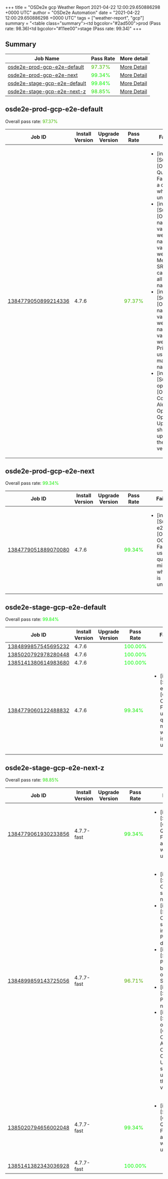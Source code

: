 +++
title = "OSDe2e gcp Weather Report 2021-04-22 12:00:29.650886298 +0000 UTC"
author = "OSDe2e Automation"
date = "2021-04-22 12:00:29.650886298 +0000 UTC"
tags = ["weather-report", "gcp"]
summary = "<table class=\"summary\"><tr><td bgcolor=\"#2ad500\"></td><td>prod (Pass rate: 98.36)</td></tr><tr><td bgcolor=\"#11ee00\"></td><td>stage (Pass rate: 99.34)</td></tr></table>"
+++
## Summary

| Job Name | Pass Rate | More detail |
|----------|-----------|-------------|
|[osde2e-prod-gcp-e2e-default](https://prow.svc.ci.openshift.org/?job=osde2e-prod-gcp-e2e-default)| <span style="color:#44bb00;">97.37%</span>|[More Detail](#osde2e-prod-gcp-e2e-default)|
|[osde2e-prod-gcp-e2e-next](https://prow.svc.ci.openshift.org/?job=osde2e-prod-gcp-e2e-next)| <span style="color:#11ee00;">99.34%</span>|[More Detail](#osde2e-prod-gcp-e2e-next)|
|[osde2e-stage-gcp-e2e-default](https://prow.svc.ci.openshift.org/?job=osde2e-stage-gcp-e2e-default)| <span style="color:#05fa00;">99.84%</span>|[More Detail](#osde2e-stage-gcp-e2e-default)|
|[osde2e-stage-gcp-e2e-next-z](https://prow.svc.ci.openshift.org/?job=osde2e-stage-gcp-e2e-next-z)| <span style="color:#1ee100;">98.85%</span>|[More Detail](#osde2e-stage-gcp-e2e-next-z)|



## osde2e-prod-gcp-e2e-default

Overall pass rate: <span style="color:#44bb00;">97.37%</span>

| Job ID | Install Version | Upgrade Version | Pass Rate | Failures |
|--------|-----------------|-----------------|-----------|----------|
[1384779050899214336](https://prow.ci.openshift.org/view/gs/origin-ci-test/logs/osde2e-prod-gcp-e2e-default/1384779050899214336) | 4.7.6 |  | <span style="color:#44bb00;">97.37%</span>|<ul><li>[install] [Suite: e2e] [OSD] OCM Quay Fallback uses a quay mirror when quay is unavailable</li><li>[install] [Suite: e2e] [OSD] namespace validating webhook namespace validating webhook Members of SRE groups can manage all namespaces</li><li>[install] [Suite: e2e] [OSD] namespace validating webhook namespace validating webhook Privileged users can manage all namespaces</li><li>[install] [Suite: operators] [OSD] Configure AlertManager Operator Operator Upgrade should upgrade from the replaced version</li></ul>



## osde2e-prod-gcp-e2e-next

Overall pass rate: <span style="color:#11ee00;">99.34%</span>

| Job ID | Install Version | Upgrade Version | Pass Rate | Failures |
|--------|-----------------|-----------------|-----------|----------|
[1384779051889070080](https://prow.ci.openshift.org/view/gs/origin-ci-test/logs/osde2e-prod-gcp-e2e-next/1384779051889070080) | 4.7.6 |  | <span style="color:#11ee00;">99.34%</span>|<ul><li>[install] [Suite: e2e] [OSD] OCM Quay Fallback uses a quay mirror when quay is unavailable</li></ul>



## osde2e-stage-gcp-e2e-default

Overall pass rate: <span style="color:#05fa00;">99.84%</span>

| Job ID | Install Version | Upgrade Version | Pass Rate | Failures |
|--------|-----------------|-----------------|-----------|----------|
[1384899857545695232](https://prow.ci.openshift.org/view/gs/origin-ci-test/logs/osde2e-stage-gcp-e2e-default/1384899857545695232) | 4.7.6 |  | <span style="color:#01fe00;">100.00%</span>|
[1385020792978280448](https://prow.ci.openshift.org/view/gs/origin-ci-test/logs/osde2e-stage-gcp-e2e-default/1385020792978280448) | 4.7.6 |  | <span style="color:#01fe00;">100.00%</span>|
[1385141380614983680](https://prow.ci.openshift.org/view/gs/origin-ci-test/logs/osde2e-stage-gcp-e2e-default/1385141380614983680) | 4.7.6 |  | <span style="color:#01fe00;">100.00%</span>|
[1384779060122488832](https://prow.ci.openshift.org/view/gs/origin-ci-test/logs/osde2e-stage-gcp-e2e-default/1384779060122488832) | 4.7.6 |  | <span style="color:#11ee00;">99.34%</span>|<ul><li>[install] [Suite: e2e] [OSD] OCM Quay Fallback uses a quay mirror when quay is unavailable</li></ul>



## osde2e-stage-gcp-e2e-next-z

Overall pass rate: <span style="color:#1ee100;">98.85%</span>

| Job ID | Install Version | Upgrade Version | Pass Rate | Failures |
|--------|-----------------|-----------------|-----------|----------|
[1384779061930233856](https://prow.ci.openshift.org/view/gs/origin-ci-test/logs/osde2e-stage-gcp-e2e-next-z/1384779061930233856) | 4.7.7-fast |  | <span style="color:#11ee00;">99.34%</span>|<ul><li>[install] [Suite: e2e] [OSD] OCM Quay Fallback uses a quay mirror when quay is unavailable</li></ul>
[1384899859143725056](https://prow.ci.openshift.org/view/gs/origin-ci-test/logs/osde2e-stage-gcp-e2e-next-z/1384899859143725056) | 4.7.7-fast |  | <span style="color:#54ab00;">96.71%</span>|<ul><li>[install] [Suite: e2e] Cluster state should have no alerts</li><li>[install] [Suite: e2e] Cluster state should include Prometheus data</li><li>[install] [Suite: e2e] Pods should be Running or Succeeded</li><li>[install] [Suite: e2e] Pods should not be Failed</li><li>[install] [Suite: operators] [OSD] Configure AlertManager Operator Operator Upgrade should upgrade from the replaced version</li></ul>
[1385020794656002048](https://prow.ci.openshift.org/view/gs/origin-ci-test/logs/osde2e-stage-gcp-e2e-next-z/1385020794656002048) | 4.7.7-fast |  | <span style="color:#11ee00;">99.34%</span>|<ul><li>[install] [Suite: e2e] [OSD] OCM Quay Fallback uses a quay mirror when quay is unavailable</li></ul>
[1385141382343036928](https://prow.ci.openshift.org/view/gs/origin-ci-test/logs/osde2e-stage-gcp-e2e-next-z/1385141382343036928) | 4.7.7-fast |  | <span style="color:#01fe00;">100.00%</span>|



